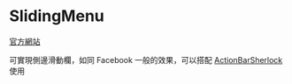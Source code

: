 # SlidingMenu

[官方網站](https://github.com/jfeinstein10/SlidingMenu)

可實現側邊滑動欄，如同 Facebook 一般的效果，可以搭配 [ActionBarSherlock](http://actionbarsherlock.com/) 使用

